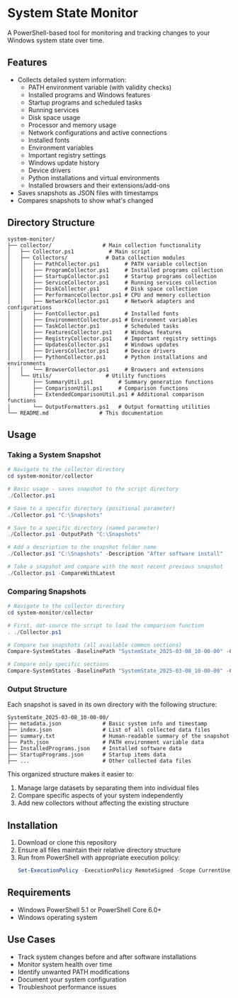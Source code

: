# System State Monitor

A PowerShell-based tool for monitoring and tracking changes to your Windows system state over time.

## Features

- Collects detailed system information:
  - PATH environment variable (with validity checks)
  - Installed programs and Windows features
  - Startup programs and scheduled tasks
  - Running services
  - Disk space usage
  - Processor and memory usage
  - Network configurations and active connections
  - Installed fonts
  - Environment variables
  - Important registry settings
  - Windows update history
  - Device drivers
  - Python installations and virtual environments
  - Installed browsers and their extensions/add-ons
- Saves snapshots as JSON files with timestamps
- Compares snapshots to show what's changed

## Directory Structure

```
system-monitor/
├── collector/                # Main collection functionality
│   ├── Collector.ps1           # Main script
│   ├── Collectors/            # Data collection modules
│   │   ├── PathCollector.ps1        # PATH variable collection
│   │   ├── ProgramCollector.ps1     # Installed programs collection
│   │   ├── StartupCollector.ps1     # Startup programs collection
│   │   ├── ServiceCollector.ps1     # Running services collection
│   │   ├── DiskCollector.ps1        # Disk space collection
│   │   ├── PerformanceCollector.ps1 # CPU and memory collection
│   │   ├── NetworkCollector.ps1     # Network adapters and configurations
│   │   ├── FontCollector.ps1        # Installed fonts
│   │   ├── EnvironmentCollector.ps1 # Environment variables
│   │   ├── TaskCollector.ps1        # Scheduled tasks
│   │   ├── FeaturesCollector.ps1    # Windows features
│   │   ├── RegistryCollector.ps1    # Important registry settings
│   │   ├── UpdatesCollector.ps1     # Windows updates
│   │   ├── DriversCollector.ps1     # Device drivers
│   │   ├── PythonCollector.ps1      # Python installations and environments
│   │   └── BrowserCollector.ps1     # Browsers and extensions
│   └── Utils/                 # Utility functions
│       ├── SummaryUtil.ps1        # Summary generation functions
│       ├── ComparisonUtil.ps1     # Comparison functions
│       ├── ExtendedComparisonUtil.ps1 # Additional comparison functions
│       └── OutputFormatters.ps1   # Output formatting utilities
└── README.md                # This documentation
```

## Usage

### Taking a System Snapshot

```powershell
# Navigate to the collector directory
cd system-monitor/collector

# Basic usage - saves snapshot to the script directory
./Collector.ps1

# Save to a specific directory (positional parameter)
./Collector.ps1 "C:\Snapshots"

# Save to a specific directory (named parameter)
./Collector.ps1 -OutputPath "C:\Snapshots"

# Add a description to the snapshot folder name
./Collector.ps1 "C:\Snapshots" -Description "After software install"

# Take a snapshot and compare with the most recent previous snapshot
./Collector.ps1 -CompareWithLatest
```

### Comparing Snapshots

```powershell
# Navigate to the collector directory
cd system-monitor/collector

# First, dot-source the script to load the comparison function
. ./Collector.ps1

# Compare two snapshots (all available common sections)
Compare-SystemStates -BaselinePath "SystemState_2025-03-08_10-00-00" -CurrentPath "SystemState_2025-03-08_12-00-00"

# Compare only specific sections
Compare-SystemStates -BaselinePath "SystemState_2025-03-08_10-00-00" -CurrentPath "SystemState_2025-03-08_12-00-00" -Sections "Path","InstalledPrograms","Network","PythonInstallations"
```

### Output Structure

Each snapshot is saved in its own directory with the following structure:

```
SystemState_2025-03-08_10-00-00/
├── metadata.json             # Basic system info and timestamp
├── index.json                # List of all collected data files
├── summary.txt               # Human-readable summary of the snapshot
├── Path.json                 # PATH environment variable data
├── InstalledPrograms.json    # Installed software data
├── StartupPrograms.json      # Startup items data
├── ...                       # Other collected data files
```

This organized structure makes it easier to:

1. Manage large datasets by separating them into individual files
2. Compare specific aspects of your system independently
3. Add new collectors without affecting the existing structure

## Installation

1. Download or clone this repository
2. Ensure all files maintain their relative directory structure
3. Run from PowerShell with appropriate execution policy:
   ```powershell
   Set-ExecutionPolicy -ExecutionPolicy RemoteSigned -Scope CurrentUser
   ```

## Requirements

- Windows PowerShell 5.1 or PowerShell Core 6.0+
- Windows operating system

## Use Cases

- Track system changes before and after software installations
- Monitor system health over time
- Identify unwanted PATH modifications
- Document your system configuration
- Troubleshoot performance issues

